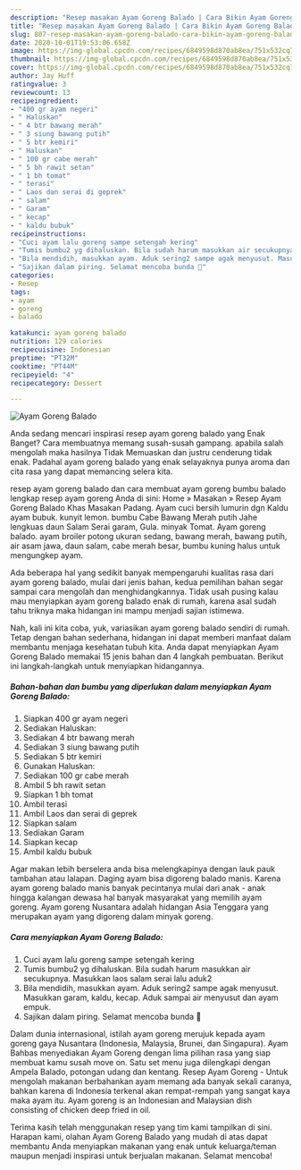 ```yaml
---
description: "Resep masakan Ayam Goreng Balado | Cara Bikin Ayam Goreng Balado Yang Bisa Manjain Lidah"
title: "Resep masakan Ayam Goreng Balado | Cara Bikin Ayam Goreng Balado Yang Bisa Manjain Lidah"
slug: 807-resep-masakan-ayam-goreng-balado-cara-bikin-ayam-goreng-balado-yang-bisa-manjain-lidah
date: 2020-10-01T19:53:06.658Z
image: https://img-global.cpcdn.com/recipes/6849598d870ab8ea/751x532cq70/ayam-goreng-balado-foto-resep-utama.jpg
thumbnail: https://img-global.cpcdn.com/recipes/6849598d870ab8ea/751x532cq70/ayam-goreng-balado-foto-resep-utama.jpg
cover: https://img-global.cpcdn.com/recipes/6849598d870ab8ea/751x532cq70/ayam-goreng-balado-foto-resep-utama.jpg
author: Jay Huff
ratingvalue: 3
reviewcount: 13
recipeingredient:
- "400 gr ayam negeri"
- " Haluskan"
- " 4 btr bawang merah"
- " 3 siung bawang putih"
- " 5 btr kemiri"
- " Haluskan"
- " 100 gr cabe merah"
- " 5 bh rawit setan"
- " 1 bh tomat"
- " terasi"
- " Laos dan serai di geprek"
- " salam"
- " Garam"
- " kecap"
- " kaldu bubuk"
recipeinstructions:
- "Cuci ayam lalu goreng sampe setengah kering"
- "Tumis bumbu2 yg dihaluskan. Bila sudah harum masukkan air secukupnya. Masukkan laos salam serai lalu aduk2"
- "Bila mendidih, masukkan ayam. Aduk sering2 sampe agak menyusut. Masukkan garam, kaldu, kecap. Aduk sampai air menyusut dan ayam empuk."
- "Sajikan dalam piring. Selamat mencoba bunda 🥰"
categories:
- Resep
tags:
- ayam
- goreng
- balado

katakunci: ayam goreng balado 
nutrition: 129 calories
recipecuisine: Indonesian
preptime: "PT32M"
cooktime: "PT44M"
recipeyield: "4"
recipecategory: Dessert

---
```



![Ayam Goreng Balado](https://img-global.cpcdn.com/recipes/6849598d870ab8ea/751x532cq70/ayam-goreng-balado-foto-resep-utama.jpg)

Anda sedang mencari inspirasi resep ayam goreng balado yang Enak Banget? Cara membuatnya memang susah-susah gampang. apabila salah mengolah maka hasilnya Tidak Memuaskan dan justru cenderung tidak enak. Padahal ayam goreng balado yang enak selayaknya punya aroma dan cita rasa yang dapat memancing selera kita.

resep ayam goreng balado dan cara membuat ayam goreng bumbu balado lengkap resep ayam goreng Anda di sini: Home » Masakan » Resep Ayam Goreng Balado Khas Masakan Padang. Ayam cuci bersih lumurin dgn Kaldu ayam bubuk. kunyit lemon. bumbu Cabe Bawang Merah putih Jahe lengkuas daun Salam Serai garam, Gula. minyak Tomat. Ayam goreng balado. ayam broiler potong ukuran sedang, bawang merah, bawang putih, air asam jawa, daun salam, cabe merah besar, bumbu kuning halus untuk mengungkep ayam.

Ada beberapa hal yang sedikit banyak mempengaruhi kualitas rasa dari ayam goreng balado, mulai dari jenis bahan, kedua pemilihan bahan segar sampai cara mengolah dan menghidangkannya. Tidak usah pusing kalau mau menyiapkan ayam goreng balado enak di rumah, karena asal sudah tahu triknya maka hidangan ini mampu menjadi sajian istimewa.


Nah, kali ini kita coba, yuk, variasikan ayam goreng balado sendiri di rumah. Tetap dengan bahan sederhana, hidangan ini dapat memberi manfaat dalam membantu menjaga kesehatan tubuh kita. Anda dapat menyiapkan Ayam Goreng Balado memakai 15 jenis bahan dan 4 langkah pembuatan. Berikut ini langkah-langkah untuk menyiapkan hidangannya.

<!--inarticleads1-->

##### Bahan-bahan dan bumbu yang diperlukan dalam menyiapkan Ayam Goreng Balado:

1. Siapkan 400 gr ayam negeri
1. Sediakan  Haluskan:
1. Sediakan  4 btr bawang merah
1. Sediakan  3 siung bawang putih
1. Sediakan  5 btr kemiri
1. Gunakan  Haluskan:
1. Sediakan  100 gr cabe merah
1. Ambil  5 bh rawit setan
1. Siapkan  1 bh tomat
1. Ambil  terasi
1. Ambil  Laos dan serai di geprek
1. Siapkan  salam
1. Sediakan  Garam
1. Siapkan  kecap
1. Ambil  kaldu bubuk


Agar makan lebih berselera anda bisa melengkapinya dengan lauk pauk tambahan atau lalapan. Daging ayam bisa digoreng balado manis. Karena ayam goreng balado manis banyak pecintanya mulai dari anak - anak hingga kalangan dewasa hal banyak masyarakat yang memilih ayam goreng. Ayam goreng Nusantara adalah hidangan Asia Tenggara yang merupakan ayam yang digoreng dalam minyak goreng. 

<!--inarticleads2-->

##### Cara menyiapkan Ayam Goreng Balado:

1. Cuci ayam lalu goreng sampe setengah kering
1. Tumis bumbu2 yg dihaluskan. Bila sudah harum masukkan air secukupnya. Masukkan laos salam serai lalu aduk2
1. Bila mendidih, masukkan ayam. Aduk sering2 sampe agak menyusut. Masukkan garam, kaldu, kecap. Aduk sampai air menyusut dan ayam empuk.
1. Sajikan dalam piring. Selamat mencoba bunda 🥰


Dalam dunia internasional, istilah ayam goreng merujuk kepada ayam goreng gaya Nusantara (Indonesia, Malaysia, Brunei, dan Singapura). Ayam Bahbas menyediakan Ayam Goreng dengan lima pilihan rasa yang siap membuat kamu susah move on. Satu set menu juga dilengkapi dengan Ampela Balado, potongan udang dan kentang. Resep Ayam Goreng - Untuk mengolah makanan berbahankan ayam memang ada banyak sekali caranya, bahkan karena di Indonesia terkenal akan rempat-rempah yang sangat kaya maka ayam itu. Ayam goreng is an Indonesian and Malaysian dish consisting of chicken deep fried in oil. 

Terima kasih telah menggunakan resep yang tim kami tampilkan di sini. Harapan kami, olahan Ayam Goreng Balado yang mudah di atas dapat membantu Anda menyiapkan makanan yang enak untuk keluarga/teman maupun menjadi inspirasi untuk berjualan makanan. Selamat mencoba!
